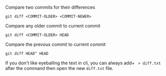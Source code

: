 Compare two commits for their differences
```
git diff <COMMIT-OLDER> <COMMIT-NEWER>
```

Compare any older commit to current commit
```
git diff <COMMIT-OLDER> HEAD
```

Compare the prevous commit to current commit
```
git diff HEAD^ HEAD
```

If you don't like eyeballing the text in cli, you can always add+ ` > diff.txt` after the command then open the new `diff.txt` file.
